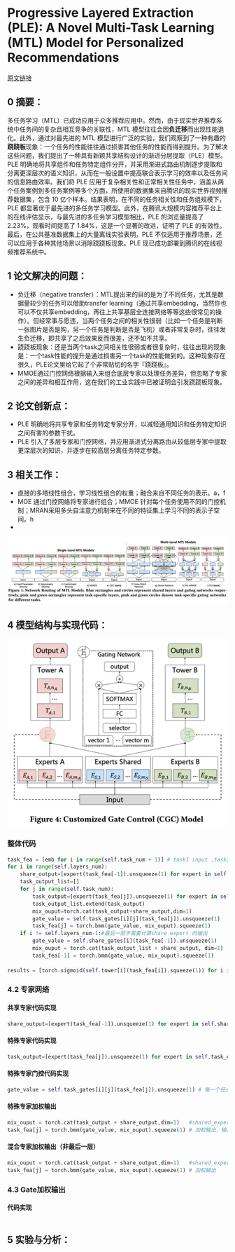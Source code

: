 # Progressive Layered Extraction (PLE): A Novel Multi-Task Learning (MTL) Model for Personalized Recommendations
[原文链接](https://dl.acm.org/doi/10.1145/3219819.3220007)
## 0 摘要：
多任务学习（MTL）已成功应用于众多推荐应用中。然而，由于现实世界推荐系统中任务间的复杂且相互竞争的关联性，MTL 模型往往会因**负迁移**而出现性能退化。此外，通过对最先进的 MTL 模型进行广泛的实验，我们观察到了一种有趣的**跷跷板**现象：一个任务的性能往往通过损害其他任务的性能而得到提升。为了解决这些问题，我们提出了一种具有新颖共享结构设计的渐进分层提取（PLE）模型。PLE 明确地将共享组件和任务特定组件分开，并采用渐进式路由机制逐步提取和分离更深层次的语义知识，从而在一般设置中提高联合表示学习的效率以及任务间的信息路由效率。我们将 PLE 应用于复杂相关性和正常相关性任务中，涵盖从两个任务案例到多任务案例等多个方面，所使用的数据集来自腾讯的现实世界视频推荐数据集，包含 10 亿个样本。结果表明，在不同的任务相关性和任务组规模下，PLE 都显著优于最先进的多任务学习模型。此外，在腾讯大规模内容推荐平台上的在线评估显示，与最先进的多任务学习模型相比，PLE 的浏览量提高了 2.23%，观看时间提高了 1.84%，这是一个显著的改进，证明了 PLE 的有效性。最后，在公共基准数据集上的大量离线实验表明，PLE 不仅适用于推荐场景，还可以应用于各种其他场景以消除跷跷板现象。PLE 现已成功部署到腾讯的在线视频推荐系统中。
## 1 论文解决的问题：
* 负迁移（negative transfer）：MTL提出来的目的是为了不同任务，尤其是数据量较少的任务可以借助transfer learning（通过共享embedding，当然你也可以不仅共享embedding，再往上共享基层全连接网络等等这些很常见的操作）。但经常事与愿违，当两个任务之间的相关性很弱（比如一个任务是判断一张图片是否是狗，另一个任务是判断是否是飞机）或者非常复杂时，往往发生负迁移，即共享了之后效果反而很差，还不如不共享。
* 跷跷板现象：还是当两个task之间相关性很弱或者很复杂时，往往出现的现象是：一个task性能的提升是通过损害另一个task的性能做到的。这种现象存在很久，PLE论文里给它起了个非常贴切的名字『跷跷板』。
* MMOE通过门控网络根据输入来组合底层专家以处理任务差异，但忽略了专家之间的差异和相互作用，这在我们的工业实践中已被证明会引发跷跷板现象。
## 2 论文创新点：
* PLE 明确地将共享专家和任务特定专家分开，以减轻通用知识和任务特定知识之间有害的参数干扰。
* PLE 引入了多层专家和门控网络，并应用渐进式分离路由从较低层专家中提取更深层次的知识，并逐步在较高层分离任务特定参数。
## 3 相关工作：
* 直接的多塔线性组合，学习线性组合的权重；融合来自不同任务的表示。a，f
* MOE 通过门控网络将专家进行组合；MMOE 针对每个任务使用不同的门控机制；MRAN采用多头自注意力机制来在不同的特征集上学习不同的表示子空间。h
* 
![输入图片说明](/imgs/2025-07-08/4sKGptX6jkr7uNdd.png)
## 4 模型结构与实现代码：
![输入图片说明](/imgs/2025-07-08/9pixHClT4knQb3RC.png)
### 整体代码
```Python
task_fea = [emb for i in range(self.task_num + 1)] # task1 input ,task2 input,..taskn input, share_expert input  
for i in range(self.layers_num):  
    share_output=[expert(task_fea[-1]).unsqueeze(1) for expert in self.share_experts[i]]  
    task_output_list=[]  
    for j in range(self.task_num):  
        task_output=[expert(task_fea[j]).unsqueeze(1) for expert in self.task_experts[i][j]]  
        task_output_list.extend(task_output)  
        mix_ouput=torch.cat(task_output+share_output,dim=1)  
        gate_value = self.task_gates[i][j](task_fea[j]).unsqueeze(1)  
        task_fea[j] = torch.bmm(gate_value, mix_ouput).squeeze(1)  
    if i != self.layers_num-1:#最后一层不需要计算share expert 的输出  
        gate_value = self.share_gates[i](task_fea[-1]).unsqueeze(1)  
        mix_ouput = torch.cat(task_output_list + share_output, dim=1)  
        task_fea[-1] = torch.bmm(gate_value, mix_ouput).squeeze(1)  
  
results = [torch.sigmoid(self.tower[i](task_fea[i]).squeeze(1)) for i in range(self.task_num)]
```
### 4.2 专家网络
#### 共享专家代码实现
```Python
share_output=[expert(task_fea[-1]).unsqueeze(1) for expert in self.share_experts[i]] # 输入为（batch_size, input_dim），share_experts为layers_num层，每一层有shared_expert_num个全连接层——MultiLayerPerceptron(input_dim, [bottom_mlp_dims[i]], dropout, output_layer=False)，最后输出为（batch_size, 1, bottom_mlp_dims[i]），有shared_expert_num个
```
#### 特殊专家代码实现
```Python
task_output=[expert(task_fea[j]).unsqueeze(1) for expert in self.task_experts[i][j]] # 输入为（batch_size, input_dim），task_experts为layers_num层，每一层有specific_expert_num个全连接层——MultiLayerPerceptron(input_dim, [bottom_mlp_dims[i]], dropout, output_layer=False)，最后输出为（batch_size, 1, bottom_mlp_dims[i]），有specific_expert_num个。注：特殊专家网络mlp数量为layers_num*task_num*specific_expert_num
```
#### 特殊专家门控代码实现
```Python
gate_value = self.task_gates[i][j](task_fea[j]).unsqueeze(1) # 每一个任务都有一个对应的门控结果，因此门控网络数量为layers_num*task_num，每一个网络为：torch.nn.Sequential(torch.nn.Linear(input_dim, shared_expert_num + specific_expert_num), torch.nn.Softmax(dim=1))，因此输出为（batch_size, 1, shared_expert_num + specific_expert_num）
```
#### 特殊专家加权输出
```Python
mix_ouput = torch.cat(task_output + share_output,dim=1)   #shared_expert_num个共享专家，specific_expert_num个特殊专家拼接
task_fea[j] = torch.bmm(gate_value, mix_ouput).squeeze(1) # 加权输出，输出维度为（batch_size, 1, bottom_mlp_dims[i]）
```
#### 混合专家加权输出（非最后一层）
```Python
mix_ouput = torch.cat(task_output + share_output,dim=1)   #shared_expert_num个共享专家，specific_expert_num个特殊专家拼接
task_fea[j] = torch.bmm(gate_value, mix_ouput).squeeze(1) # 加权输出
```

### 4.3 Gate加权输出
#### 代码实现
```Python

```

## 5 实验与分析：

<!--stackedit_data:
eyJoaXN0b3J5IjpbNTU3NDk3NDMsMTIwNjI3NjgwMywtMTU4Nj
c3NzUxMSwxOTE4ODg5NzgzLDIxMzI0OTU5NjcsNjEzODQyMTkx
LC0xNzU0MTE2NzIzLDE3OTU3NTAyMzAsMjA4MDU2MTYzNF19
-->